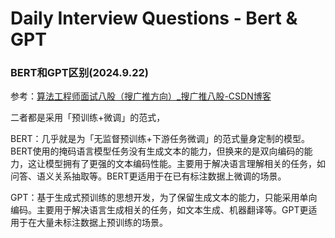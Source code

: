 # Daily Interview Questions - Bert & GPT

### BERT和GPT区别(2024.9.22)

参考：[算法工程师面试八股（搜广推方向）_搜广推八股-CSDN博客](https://blog.csdn.net/keiven_/article/details/134758737)

二者都是采用「预训练+微调」的范式，

BERT：几乎就是为「无监督预训练+下游任务微调」的范式量身定制的模型。BERT使用的掩码语言模型任务没有生成文本的能力，但换来的是双向编码的能力，这让模型拥有了更强的文本编码性能。主要用于解决语言理解相关的任务，如问答、语义关系抽取等。BERT更适用于在已有标注数据上微调的场景。

GPT：基于生成式预训练的思想开发，为了保留生成文本的能力，只能采用单向编码。主要用于解决语言生成相关的任务，如文本生成、机器翻译等。GPT更适用于在大量未标注数据上预训练的场景。